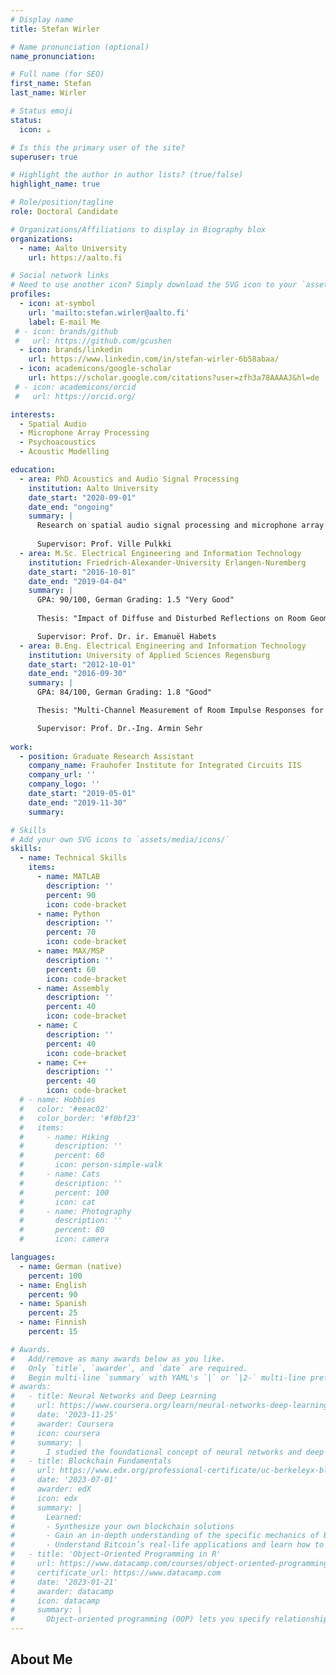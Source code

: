 ```yaml
---
# Display name
title: Stefan Wirler

# Name pronunciation (optional)
name_pronunciation: 

# Full name (for SEO)
first_name: Stefan
last_name: Wirler

# Status emoji
status:
  icon: ☕️

# Is this the primary user of the site?
superuser: true

# Highlight the author in author lists? (true/false)
highlight_name: true

# Role/position/tagline
role: Doctoral Candidate

# Organizations/Affiliations to display in Biography blox
organizations:
  - name: Aalto University
    url: https://aalto.fi

# Social network links
# Need to use another icon? Simply download the SVG icon to your `assets/media/icons/` folder.
profiles:
  - icon: at-symbol
    url: 'mailto:stefan.wirler@aalto.fi'
    label: E-mail Me
 # - icon: brands/github
 #   url: https://github.com/gcushen
  - icon: brands/linkedin
    url: https://www.linkedin.com/in/stefan-wirler-6b58abaa/
  - icon: academicons/google-scholar
    url: https://scholar.google.com/citations?user=zfh3a78AAAAJ&hl=de
 # - icon: academicons/orcid
 #   url: https://orcid.org/

interests:
  - Spatial Audio
  - Microphone Array Processing
  - Psychoacoustics
  - Acoustic Modelling

education:
  - area: PhD Acoustics and Audio Signal Processing
    institution: Aalto University
    date_start: "2020-09-01"
    date_end: "ongoing"
    summary: |
      Research on spatial audio signal processing and microphone array processing
       
      Supervisor: Prof. Ville Pulkki
  - area: M.Sc. Electrical Engineering and Information Technology
    institution: Friedrich-Alexander-University Erlangen-Nuremberg
    date_start: "2016-10-01"
    date_end: "2019-04-04"
    summary: |
      GPA: 90/100, German Grading: 1.5 "Very Good"
      
      Thesis: "Impact of Diffuse and Disturbed Reflections on Room Geometry Inference Algorithms" [Download thesis (PDF)](/uploads/thesis.pdf)

      Supervisor: Prof. Dr. ir. Emanuël Habets
  - area: B.Eng. Electrical Engineering and Information Technology
    institution: University of Applied Sciences Regensburg
    date_start: "2012-10-01"
    date_end: "2016-09-30"
    summary: |
      GPA: 84/100, German Grading: 1.8 "Good"

      Thesis: "Multi-Channel Measurement of Room Impulse Responses for Determination of Room Acoustic Parameters"

      Supervisor: Prof. Dr.-Ing. Armin Sehr
      
work:
  - position: Graduate Research Assistant
    company_name: Frauhofer Institute for Integrated Circuits IIS
    company_url: ''
    company_logo: ''
    date_start: "2019-05-01"
    date_end: "2019-11-30"
    summary: 

# Skills
# Add your own SVG icons to `assets/media/icons/`
skills:
  - name: Technical Skills
    items:
      - name: MATLAB
        description: ''
        percent: 90
        icon: code-bracket
      - name: Python
        description: ''
        percent: 70
        icon: code-bracket
      - name: MAX/MSP
        description: ''
        percent: 60
        icon: code-bracket
      - name: Assembly
        description: ''
        percent: 40
        icon: code-bracket
      - name: C
        description: ''
        percent: 40
        icon: code-bracket
      - name: C++
        description: ''
        percent: 40
        icon: code-bracket
  # - name: Hobbies
  #   color: '#eeac02'
  #   color_border: '#f0bf23'
  #   items:
  #     - name: Hiking
  #       description: ''
  #       percent: 60
  #       icon: person-simple-walk
  #     - name: Cats
  #       description: ''
  #       percent: 100
  #       icon: cat
  #     - name: Photography
  #       description: ''
  #       percent: 80
  #       icon: camera

languages:
  - name: German (native)
    percent: 100
  - name: English
    percent: 90    
  - name: Spanish
    percent: 25
  - name: Finnish
    percent: 15

# Awards.
#   Add/remove as many awards below as you like.
#   Only `title`, `awarder`, and `date` are required.
#   Begin multi-line `summary` with YAML's `|` or `|2-` multi-line prefix and indent 2 spaces below.
# awards:
#   - title: Neural Networks and Deep Learning
#     url: https://www.coursera.org/learn/neural-networks-deep-learning
#     date: '2023-11-25'
#     awarder: Coursera
#     icon: coursera
#     summary: |
#       I studied the foundational concept of neural networks and deep learning. By the end, I was familiar with the significant technological trends driving the rise of deep learning; build, train, and apply fully connected deep neural networks; implement efficient (vectorized) neural networks; identify key parameters in a neural network’s architecture; and apply deep learning to your own applications.
#   - title: Blockchain Fundamentals
#     url: https://www.edx.org/professional-certificate/uc-berkeleyx-blockchain-fundamentals
#     date: '2023-07-01'
#     awarder: edX
#     icon: edx
#     summary: |
#       Learned:
#       - Synthesize your own blockchain solutions
#       - Gain an in-depth understanding of the specific mechanics of Bitcoin
#       - Understand Bitcoin’s real-life applications and learn how to attack and destroy Bitcoin, Ethereum, smart contracts and Dapps, and alternatives to Bitcoin’s Proof-of-Work consensus algorithm
#   - title: 'Object-Oriented Programming in R'
#     url: https://www.datacamp.com/courses/object-oriented-programming-with-s3-and-r6-in-r
#     certificate_url: https://www.datacamp.com
#     date: '2023-01-21'
#     awarder: datacamp
#     icon: datacamp
#     summary: |
#       Object-oriented programming (OOP) lets you specify relationships between functions and the objects that they can act on, helping you manage complexity in your code. This is an intermediate level course, providing an introduction to OOP, using the S3 and R6 systems. S3 is a great day-to-day R programming tool that simplifies some of the functions that you write. R6 is especially useful for industry-specific analyses, working with web APIs, and building GUIs.
---
```


## About Me


